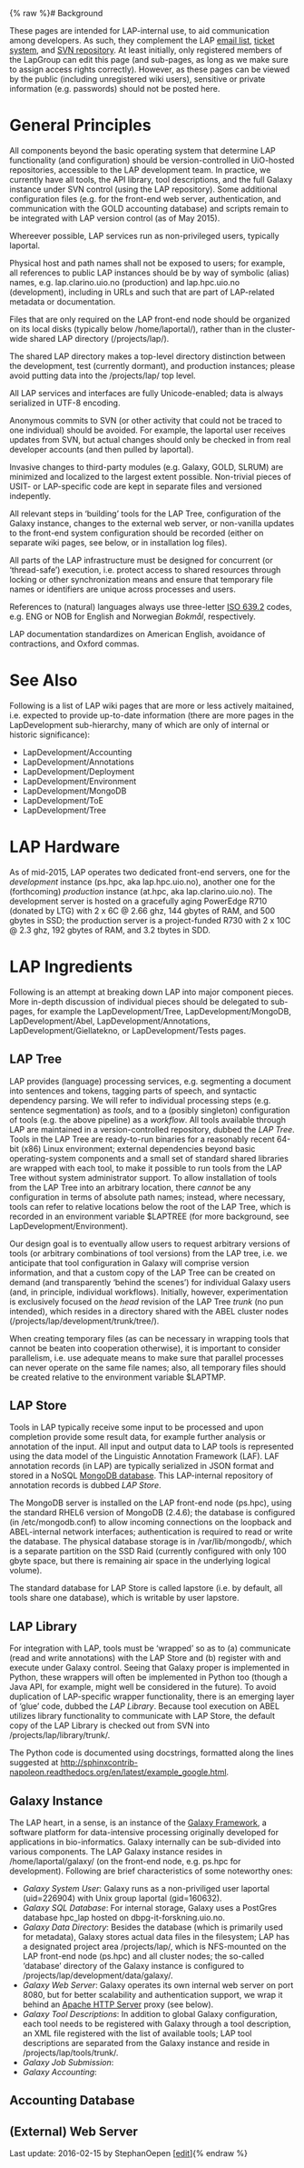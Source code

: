 {% raw %}# Background

These pages are intended for LAP-internal use, to aid communication
among developers. As such, they complement the LAP [email
list](https://sympa.uio.no/ifi.uio.no/info/lap-developers), [ticket
system](https://rt.uio.no), and [SVN
repository](http://svn.emmtee.net/lap). At least initially, only
registered members of the LapGroup can edit this page (and
sub-pages, as long as we make sure to assign access rights correctly).
However, as these pages can be viewed by the public (including
unregistered wiki users), sensitive or private information (e.g.
passwords) should not be posted here.

# General Principles

All components beyond the basic operating system that determine LAP
functionality (and configuration) should be version-controlled in
UiO-hosted repositories, accessible to the LAP development team. In
practice, we currently have all tools, the API library, tool
descriptions, and the full Galaxy instance under SVN control (using the
LAP repository). Some additional configuration files (e.g. for the
front-end web server, authentication, and communication with the GOLD
accounting database) and scripts remain to be integrated with LAP
version control (as of May 2015).

Whereever possible, LAP services run as non-privileged users, typically
laportal.

Physical host and path names shall not be exposed to users; for example,
all references to public LAP instances should be by way of symbolic
(alias) names, e.g. lap.clarino.uio.no (production) and lap.hpc.uio.no
(development), including in URLs and such that are part of LAP-related
metadata or documentation.

Files that are only required on the LAP front-end node should be
organized on its local disks (typically below /home/laportal/), rather
than in the cluster-wide shared LAP directory (/projects/lap/).

The shared LAP directory makes a top-level directory distinction between
the development, test (currently dormant), and production instances;
please avoid putting data into the /projects/lap/ top level.

All LAP services and interfaces are fully Unicode-enabled; data is
always serialized in UTF-8 encoding.

Anonymous commits to SVN (or other activity that could not be traced to
one individual) should be avoided. For example, the laportal user
receives updates from SVN, but actual changes should only be checked in
from real developer accounts (and then pulled by laportal).

Invasive changes to third-party modules (e.g. Galaxy, GOLD, SLRUM) are
minimized and localized to the largest extent possible. Non-trivial
pieces of USIT- or LAP-specific code are kept in separate files and
versioned indepently.

All relevant steps in ‘building’ tools for the LAP Tree, configuration
of the Galaxy instance, changes to the external web server, or
non-vanilla updates to the front-end system configuration should be
recorded (either on separate wiki pages, see below, or in installation
log files).

All parts of the LAP infrastructure must be designed for concurrent (or
‘thread-safe’) execution, i.e. protect access to shared resources
through locking or other synchronization means and ensure that temporary
file names or identifiers are unique across processes and users.

References to (natural) languages always use three-letter [ISO
639.2](http://www.loc.gov/standards/iso639-2/php/code_list.php) codes,
e.g. ENG or NOB for English and Norwegian *Bokmål*, respectively.

LAP documentation standardizes on American English, avoidance of
contractions, and Oxford commas.

# See Also

Following is a list of LAP wiki pages that are more or less actively
maitained, i.e. expected to provide up-to-date information (there are
more pages in the LapDevelopment sub-hierarchy, many of which are only
of internal or historic significance):

- LapDevelopment/Accounting
- LapDevelopment/Annotations
- LapDevelopment/Deployment
- LapDevelopment/Environment
- LapDevelopment/MongoDB
- LapDevelopment/ToE
- LapDevelopment/Tree

# LAP Hardware

As of mid-2015, LAP operates two dedicated front-end servers, one for
the *development* instance (ps.hpc, aka lap.hpc.uio.no), another one for
the (forthcoming) *production* instance (at.hpc, aka
lap.clarino.uio.no). The development server is hosted on a gracefully
aging PowerEdge R710 (donated by LTG) with 2 x 6C @ 2.66 ghz, 144 gbytes
of RAM, and 500 gbytes in SSD; the production server is a project-funded
R730 with 2 x 10C @ 2.3 ghz, 192 gbytes of RAM, and 3.2 tbytes in SDD.

# LAP Ingredients

Following is an attempt at breaking down LAP into major component
pieces. More in-depth discussion of individual pieces should be
delegated to sub-pages, for example the
LapDevelopment/Tree,
LapDevelopment/MongoDB,
LapDevelopment/Abel,
LapDevelopment/Annotations,
LapDevelopment/Giellatekno, or
LapDevelopment/Tests pages.

## LAP Tree

LAP provides (language) processing services, e.g. segmenting a document
into sentences and tokens, tagging parts of speech, and syntactic
dependency parsing. We will refer to individual processing steps (e.g.
sentence segmentation) as *tools*, and to a (posibly singleton)
configuration of tools (e.g. the above pipeline) as a *workflow*. All
tools available through LAP are maintained in a version-controlled
repository, dubbed the *LAP Tree*. Tools in the LAP Tree are
ready-to-run binaries for a reasonably recent 64-bit (x86) Linux
environment; external dependencies beyond basic operating-system
components and a small set of standard shared libraries are wrapped with
each tool, to make it possible to run tools from the LAP Tree without
system administrator support. To allow installation of tools from the
LAP Tree into an arbitrary location, there *cannot* be any configuration
in terms of absolute path names; instead, where necessary, tools can
refer to relative locations below the root of the LAP Tree, which is
recorded in an environment variable $LAPTREE (for more background, see
LapDevelopment/Environment).

Our design goal is to eventually allow users to request arbitrary
versions of tools (or arbitrary combinations of tool versions) from the
LAP tree, i.e. we anticipate that tool configuration in Galaxy will
comprise version information, and that a custom copy of the LAP Tree can
be created on demand (and transparently ‘behind the scenes’) for
individual Galaxy users (and, in principle, individual workflows).
Initially, however, experimentation is exclusively focused on the *head*
revision of the LAP Tree *trunk* (no pun intended), which resides in a
directory shared with the ABEL cluster nodes
(/projects/lap/development/trunk/tree/).

When creating temporary files (as can be necessary in wrapping tools
that cannot be beaten into cooperation otherwise), it is important to
consider parallelism, i.e. use adequate means to make sure that parallel
processes can never operate on the same file names; also, all temporary
files should be created relative to the environment variable $LAPTMP.

## LAP Store

Tools in LAP typically receive some input to be processed and upon
completion provide some result data, for example further analysis or
annotation of the input. All input and output data to LAP tools is
represented using the data model of the Linguistic Annotation Framework
(LAF). LAF annotation records (in LAP) are typically serialized in JSON
format and stored in a NoSQL [MongoDB
database](https://www.mongodb.org/). This LAP-internal repository of
annotation records is dubbed *LAP Store*.

The MongoDB server is installed on the LAP front-end node (ps.hpc),
using the standard RHEL6 version of MongoDB (2.4.6); the database is
configured (in /etc/mongodb.conf) to allow incoming connections on the
loopback and ABEL-internal network interfaces; authentication is
required to read or write the database. The physical database storage is
in /var/lib/mongodb/, which is a separate partition on the SSD Raid
(currently configured with only 100 gbyte space, but there is remaining
air space in the underlying logical volume).

The standard database for LAP Store is called lapstore (i.e. by default,
all tools share one database), which is writable by user lapstore.

## LAP Library

For integration with LAP, tools must be ‘wrapped’ so as to (a)
communicate (read and write annotations) with the LAP Store and (b)
register with and execute under Galaxy control. Seeing that Galaxy
proper is implemented in Python, these wrappers will often be
implemented in Python too (though a Java API, for example, might well be
considered in the future). To avoid duplication of LAP-specific wrapper
functionality, there is an emerging layer of ‘glue’ code, dubbed the
*LAP Library*. Because tool execution on ABEL utilizes library
functionality to communicate with LAP Store, the default copy of the LAP
Library is checked out from SVN into /projects/lap/library/trunk/.

The Python code is documented using docstrings, formatted along the
lines suggested at
<http://sphinxcontrib-napoleon.readthedocs.org/en/latest/example_google.html>.

## Galaxy Instance

The LAP heart, in a sense, is an instance of the [Galaxy
Framework](http://galaxyproject.org/), a software platform for
data-intensive processing originally developed for applications in
bio-informatics. Galaxy internally can be sub-divided into various
components. The LAP Galaxy instance resides in /home/laportal/galaxy/
(on the front-end node, e.g. ps.hpc for development). Following are
brief characteristics of some noteworthy ones:

- *Galaxy System User*: Galaxy runs as a non-priviliged user laportal
(uid=226904) with Unix group laportal (gid=160632).
- *Galaxy SQL Database*: For internal storage, Galaxy uses a PostGres
database hpc\_lap hosted on dbpg-it-forskning.uio.no.
- *Galaxy Data Directory*: Besides the database (which is primarily
used for metadata), Galaxy stores actual data files in the
filesystem; LAP has a designated project area /projects/lap/, which
is NFS-mounted on the LAP front-end node (ps.hpc) and all cluster
nodes; the so-called ‘database’ directory of the Galaxy instance is
configured to /projects/lap/development/data/galaxy/.
- *Galaxy Web Server*: Galaxy operates its own internal web server on
port 8080, but for better scalability and authentication support, we
wrap it behind an [Apache HTTP Server](http://httpd.apache.org/)
proxy (see below).
- *Galaxy Tool Descriptions*: In addition to global Galaxy
configuration, each tool needs to be registered with Galaxy through
a tool description, an XML file registered with the list of
available tools; LAP tool descriptions are separated from the Galaxy
instance and reside in /projects/lap/tools/trunk/.
- *Galaxy Job Submission*:
- *Galaxy Accounting*:

## Accounting Database

## (External) Web Server

Last update: 2016-02-15 by StephanOepen [[edit](https://github.com/delph-in/docs/wiki/LapDevelopment/_edit)]{% endraw %}